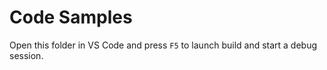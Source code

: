 # Code Samples

Open this folder in VS Code and press `F5` to launch build
and start a debug session.